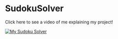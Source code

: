 # SudokuSolver
Click here to see a video of me explaining my project!

[![My Sudoku Solver](http://img.youtube.com/vi/-7Mv2_UlsAs/0.jpg)](https://www.youtube.com/watch?v=-7Mv2_UlsAs)


